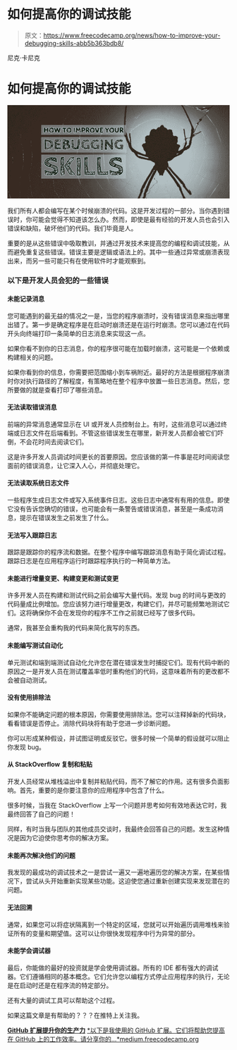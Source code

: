 # 如何提高你的调试技能

> 原文：<https://www.freecodecamp.org/news/how-to-improve-your-debugging-skills-abb5b363bdb8/>

尼克·卡尼克

# 如何提高你的调试技能

![LA8XaCcLp-2pvNC9kTIFsJAb2tI9zWtykbml](img/b1a421752c6775d946961854f9ca172c.png)

我们所有人都会编写在某个时候崩溃的代码。这是开发过程的一部分。当你遇到错误时，你可能会觉得不知道该怎么办。然而，即使是最有经验的开发人员也会引入错误和缺陷，破坏他们的代码。我们毕竟是人。

重要的是从这些错误中吸取教训，并通过开发技术来提高您的编程和调试技能，从而避免重复这些错误。错误主要是逻辑或语法上的。其中一些通过异常或崩溃表现出来，而另一些可能只有在使用软件时才能观察到。

### 以下是开发人员会犯的一些错误

#### 未能记录消息

您可能遇到的最无益的情况之一是，当您的程序崩溃时，没有错误消息来指出哪里出错了。第一步是确定程序是在启动时崩溃还是在运行时崩溃。您可以通过在代码开头向终端打印一条简单的日志消息来实现这一点。

如果你看不到你的日志消息，你的程序很可能在加载时崩溃，这可能是一个依赖或构建相关的问题。

如果你看到你的信息，你需要把范围缩小到车祸附近。最好的方法是根据程序崩溃时你对执行路径的了解程度，有策略地在整个程序中放置一些日志消息。然后，您所要做的就是查看打印了哪些消息。

#### 无法读取错误消息

前端的异常消息通常显示在 UI 或开发人员控制台上。有时，这些消息可以通过终端或日志文件在后端看到。不管这些错误发生在哪里，新开发人员都会被它们吓倒，不会花时间去阅读它们。

这是许多开发人员调试时间更长的首要原因。您应该做的第一件事是花时间阅读您面前的错误消息，让它深入人心，并彻底处理它。

#### 无法读取系统日志文件

一些程序生成日志文件或写入系统事件日志。这些日志中通常有有用的信息。即使它没有告诉您确切的错误，也可能会有一条警告或错误消息，甚至是一条成功消息，提示在错误发生之前发生了什么。

#### 无法写入跟踪日志

跟踪是跟踪你的程序流和数据。在整个程序中编写跟踪消息有助于简化调试过程。跟踪日志是在应用程序运行时跟踪程序执行的一种简单方法。

#### 未能进行增量变更、构建变更和测试变更

许多开发人员在构建和测试代码之前会编写大量代码。发现 bug 的时间与更改的代码量成比例增加。您应该努力进行增量更改，构建它们，并尽可能频繁地测试它们。这将确保你不会在发现你的程序不工作之前就已经写了很多代码。

通常，我甚至会重构我的代码来简化我写的东西。

#### 未能编写测试自动化

单元测试和端到端测试自动化允许您在潜在错误发生时捕捉它们。现有代码中断的原因之一是开发人员在测试覆盖率低时重构他们的代码，这意味着所有的更改都不会被自动测试。

#### 没有使用排除法

如果你不能确定问题的根本原因，你需要使用排除法。您可以注释掉新的代码块，看看错误是否停止。消除代码块将有助于您进一步诊断问题。

你可以形成某种假设，并试图证明或反驳它。很多时候一个简单的假设就可以阻止你发现 bug。

#### 从 StackOverflow 复制和粘贴

开发人员经常从堆栈溢出中复制并粘贴代码，而不了解它的作用。这有很多负面影响。首先，重要的是你要注意你的应用程序中包含了什么。

很多时候，当我在 StackOverflow 上写一个问题并思考如何有效地表达它时，我最终回答了自己的问题！

同样，有时当我与团队的其他成员交谈时，我最终会回答自己的问题。发生这种情况是因为它迫使你思考你的解决方案。

#### 未能再次解决他们的问题

我发现的最成功的调试技术之一是尝试一遍又一遍地遍历您的解决方案，在某些情况下，尝试从头开始重新实现某些功能。这迫使您通过重新创建实现来发现潜在的问题。

#### 无法回溯

通常，如果您可以将症状隔离到一个特定的区域，您就可以开始遍历调用堆栈来验证所有的变量和期望值。这可以让你很快发现程序中行为异常的部分。

#### 未能学会调试器

最后，你能做的最好的投资就是学会使用调试器。所有的 IDE 都有强大的调试器。它们遵循相同的基本概念。它们允许您以编程方式停止应用程序的执行，无论是在启动时还是在程序流的特定部分。

还有大量的调试工具可以帮助这个过程。

如果这篇文章是有帮助的？？？在推特上关注我。

[**GitHub 扩展提升你的生产力**](https://medium.freecodecamp.org/github-extensions-to-boost-your-productivity-4692ad2b1796)
[*以下是我使用的 GitHub 扩展。它们将帮助您提高在 GitHub 上的工作效率。请分享你的…*medium.freecodecamp.org](https://medium.freecodecamp.org/github-extensions-to-boost-your-productivity-4692ad2b1796)